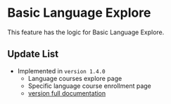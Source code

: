 # Basic Language Explore
This feature has the logic for Basic Language Explore.

## Update List

- Implemented in `version 1.4.0`
  - Language courses explore page
  - Specific language course enrollment page
  - [version full documentation](../version_docs/version-1.4.0.md)
